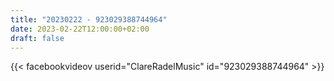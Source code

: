 ```yaml
---
title: "20230222 - 923029388744964"
date: 2023-02-22T12:00:00+02:00
draft: false
---
```


{{< facebookvideov userid="ClareRadelMusic" id="923029388744964" >}}